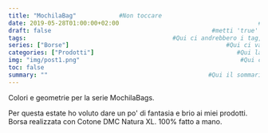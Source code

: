 ```yaml
---
title: "MochilaBag"            #Non toccare
date: 2019-05-28T01:00:00+02:00                                       #Non toccare (a meno che non vuoi                                                                  rimettere a posto la data, ma occhio a                                                            scriverla bene)
draft: false                                             #metti 'true' al posto di 'false' per                                                              farlo diventare una bozza
tags:                                         #Qui ci andrebbero i tag, tipo gli hashtag
series: ["Borse"]                                            #Qui ci va la serie, la tipologia di                                                               prodotto
categories: ["Prodotti"]                                        #Qui la categoria
img: "img/post1.png"                                             #Qui ci va il nome dell'immagine (con il                                                           .jpg) che devi mettere in /static/img/...
toc: false
summary: ""                                             #Qui il sommario, la scritta che compare                                                           solo come sottotitolo nel blog
---
```

Colori e geometrie per la serie MochilaBags. 

Per questa estate ho voluto dare un po' di fantasia e brio ai miei prodotti.
Borsa realizzata con Cotone DMC Natura XL. 100% fatto a mano. 